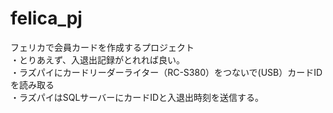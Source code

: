# felica_pj
フェリカで会員カードを作成するプロジェクト<br>
・とりあえず、入退出記録がとれれば良い。<br>
・ラズパイにカードリーダーライター（RC-S380）をつないで(USB）カードIDを読み取る<br>
・ラズパイはSQLサーバーにカードIDと入退出時刻を送信する。<br>

